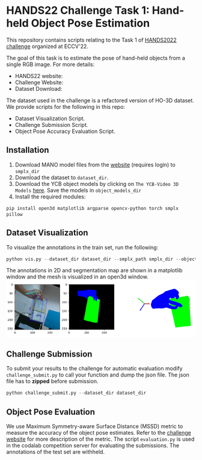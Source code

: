 # HANDS22 Challenge Task 1: Hand-held Object Pose Estimation
This repository contains scripts relating to the Task 1 of [HANDS2022 challenge](https://sites.google.com/view/hands2022/call-for-extended-abstract?authuser=0) organized
at ECCV'22. 

The goal of this task is to estimate the pose of hand-held objects from a single RGB image.
For more details:
* HANDS22 website: 
* Challenge Website:
* Dataset Download:

The dataset used in the challenge is a refactored version of HO-3D dataset. We provide scripts for the following
in this repo:
* Dataset Visualization Script.
* Challenge Submission Script.
* Object Pose Accuracy Evaluation Script.

## Installation

1. Download MANO model files from the [website](https://mano.is.tue.mpg.de/) (requires login) to `smplx_dir`
2. Download the dataset to `dataset_dir`.
3. Download the YCB object models by clicking on `The YCB-Video 3D Models` [here](https://rse-lab.cs.washington.edu/projects/posecnn/]). Save
the models in `object_models_dir`
4. Install the required modules:
```
pip install open3d matplotlib argparse opencv-python torch smplx pillow
```

## Dataset Visualization

To visualize the annotations in the train set, run the following:
```python
python vis.py --dataset_dir dataset_dir --smplx_path smplx_dir --object_models_dir object_models_dir
```
The annotations in 2D and segmentation map are shown in a matplotlib window and the mesh is visualized
in an open3d window.
![image](vis.png)

## Challenge Submission

To submit your results to the challenge for automatic evaluation modify `challenge_submit.py` to call your
function and dump the json file. The json file has to **zipped** before submission. 

```python
python challenge_submit.py --dataset_dir dataset_dir
```
## Object Pose Evaluation

We use Maximum Symmetry-aware Surface Distance (MSSD) metric to measure the accuracy of the object pose estimates. Refer to the 
[challenge website]() for more description of the metric. The script `evaluation.py` is used in the 
codalab competition server for evaluating the submissions. The annotations of the test set are withheld.
